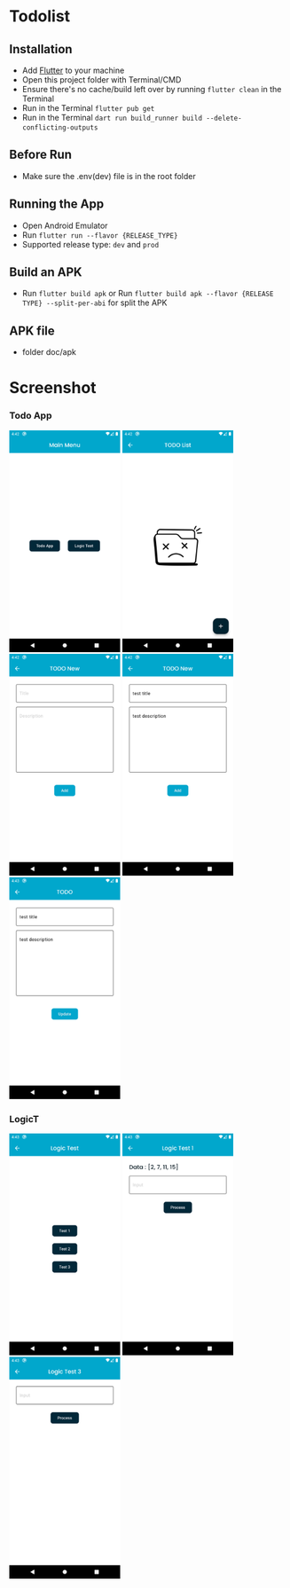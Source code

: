 # Todolist
## Installation
- Add [Flutter](https://flutter.dev/docs/get-started/install 'Flutter') to your machine
- Open this project folder with Terminal/CMD
- Ensure there's no cache/build left over by running `flutter clean` in the Terminal
- Run in the Terminal `flutter pub get`
- Run in the Terminal `dart run build_runner build --delete-conflicting-outputs`

## Before Run
- Make sure the .env(dev) file is in the root folder

## Running the App
- Open Android Emulator
- Run `flutter run --flavor {RELEASE_TYPE}`
- Supported release type: `dev` and `prod`

## Build an APK
- Run `flutter build apk` or Run `flutter build apk --flavor {RELEASE TYPE} --split-per-abi` for split the APK

## APK file
- folder doc/apk

# Screenshot
### Todo App
<p align="left">
<img width="200" src="https://github.com/holizDV/todo_sample/blob/main/doc/img/s_main.png">
<img width="200" src="https://github.com/holizDV/todo_sample/blob/main/doc/img/s_home_todo.png">
<img width="200" src="https://github.com/holizDV/todo_sample/blob/main/doc/img/s_new.png">
<img width="200" src="https://github.com/holizDV/todo_sample/blob/main/doc/img/s_new1.png">
<img width="200" src="https://github.com/holizDV/todo_sample/blob/main/doc/img/s_update.png">
</p>

### LogicT
<p align="left">
<img width="200" src="https://github.com/holizDV/todo_sample/blob/main/doc/img/s_home_logic.png">
<img width="200" src="https://github.com/holizDV/todo_sample/blob/main/doc/img/s_logic1.png">
<img width="200" src="https://github.com/holizDV/todo_sample/blob/main/doc/img/s_logic3.png">
</p>



